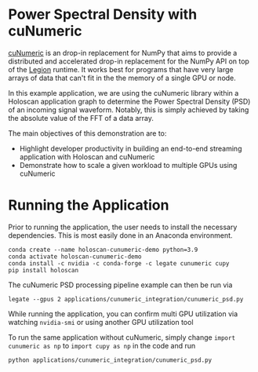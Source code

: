 #  Power Spectral Density with cuNumeric

[cuNumeric](https://github.com/nv-legate/cunumeric) is an drop-in replacement for NumPy that aims to provide a distributed and accelerated drop-in replacement for the NumPy API on top of the [Legion](https://legion.stanford.edu/) runtime. It works best for programs that have very large arrays of data that can't fit in the the memory of a single GPU or node.

In this example application, we are using the cuNumeric library within a Holoscan application graph to determine the Power Spectral Density (PSD) of an incoming signal waveform. Notably, this is simply achieved by taking the absolute value of the FFT of a data array.

 The main objectives of this demonstration are to:
- Highlight developer productivity in building an end-to-end streaming application with Holoscan and cuNumeric
- Demonstrate how to scale a given workload to multiple GPUs using cuNumeric

# Running the Application

Prior to running the application, the user needs to install the necessary dependencies. This is most easily done in an Anaconda environment.

```
conda create --name holoscan-cunumeric-demo python=3.9
conda activate holoscan-cunumeric-demo
conda install -c nvidia -c conda-forge -c legate cunumeric cupy
pip install holoscan
```

The cuNumeric PSD processing pipeline example can then be run via
```
legate --gpus 2 applications/cunumeric_integration/cunumeric_psd.py
```

While running the application, you can confirm multi GPU utilization via watching `nvidia-smi` or using another GPU utilization tool

To run the same application without cuNumeric, simply change `import cunumeric as np` to `import cupy as np` in the code and run
```
python applications/cunumeric_integration/cunumeric_psd.py
```
